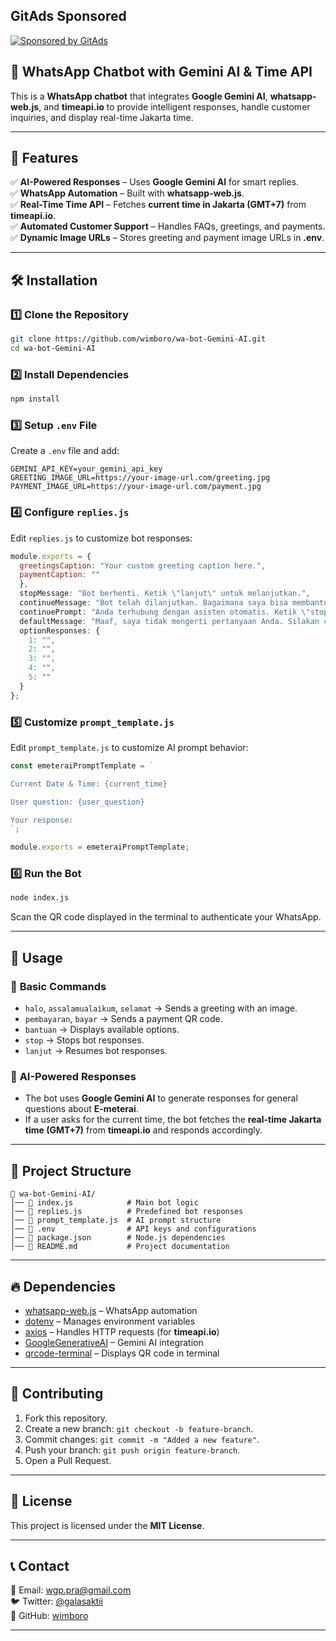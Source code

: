 <!-- GitAds-Verify: FFHXRYEXPBKS23GSVYGJ2Y19Q3V9MFEJ -->
## GitAds Sponsored
[![Sponsored by GitAds](https://gitads.dev/v1/ad-serve?source=wimboro/wa-bot-gemini-ai@github)](https://gitads.dev/v1/ad-track?source=wimboro/wa-bot-gemini-ai@github)

## 📲 WhatsApp Chatbot with Gemini AI & Time API  

This is a **WhatsApp chatbot** that integrates **Google Gemini AI**, **whatsapp-web.js**, and **timeapi.io** to provide intelligent responses, handle customer inquiries, and display real-time Jakarta time.  

---

## 🚀 Features  

✅ **AI-Powered Responses** – Uses **Google Gemini AI** for smart replies.  
✅ **WhatsApp Automation** – Built with **whatsapp-web.js**.  
✅ **Real-Time Time API** – Fetches **current time in Jakarta (GMT+7)** from **timeapi.io**.  
✅ **Automated Customer Support** – Handles FAQs, greetings, and payments.  
✅ **Dynamic Image URLs** – Stores greeting and payment image URLs in **.env**.

---

## 🛠️ Installation  

### 1️⃣ **Clone the Repository**  
```bash
git clone https://github.com/wimboro/wa-bot-Gemini-AI.git
cd wa-bot-Gemini-AI
```

### 2️⃣ **Install Dependencies**  
```bash
npm install
```

### 3️⃣ **Setup `.env` File**  
Create a `.env` file and add:  
```env
GEMINI_API_KEY=your_gemini_api_key
GREETING_IMAGE_URL=https://your-image-url.com/greeting.jpg
PAYMENT_IMAGE_URL=https://your-image-url.com/payment.jpg
```

### 4️⃣ **Configure `replies.js`**  
Edit `replies.js` to customize bot responses:  

```javascript
module.exports = {
  greetingsCaption: "Your custom greeting caption here.",
  paymentCaption: ""
  },
  stopMessage: "Bot berhenti. Ketik \"lanjut\" untuk melanjutkan.",
  continueMessage: "Bot telah dilanjutkan. Bagaimana saya bisa membantu Anda?",
  continuePrompt: "Anda terhubung dengan asisten otomatis. Ketik \"stop\" untuk berhenti atau abaikan untuk melanjutkan.",
  defaultMessage: "Maaf, saya tidak mengerti pertanyaan Anda. Silakan coba lagi atau hubungi customer service kami.",
  optionResponses: {
    1: "",
    2: "",
    3: "",
    4: "",
    5: ""
  }
};
```

### 5️⃣ **Customize `prompt_template.js`**  
Edit `prompt_template.js` to customize AI prompt behavior:  

```javascript
const emeteraiPromptTemplate = `

Current Date & Time: {current_time}

User question: {user_question}

Your response:
`;

module.exports = emeteraiPromptTemplate;
```

### 6️⃣ **Run the Bot**  
```bash
node index.js
```
Scan the QR code displayed in the terminal to authenticate your WhatsApp.  

---

## 📌 Usage  

### 🔹 **Basic Commands**  
- `halo`, `assalamualaikum`, `selamat` → Sends a greeting with an image.  
- `pembayaran`, `bayar` → Sends a payment QR code.  
- `bantuan` → Displays available options.  
- `stop` → Stops bot responses.  
- `lanjut` → Resumes bot responses.  

### 🔹 **AI-Powered Responses**  
- The bot uses **Google Gemini AI** to generate responses for general questions about **E-meterai**.  
- If a user asks for the current time, the bot fetches the **real-time Jakarta time (GMT+7)** from **timeapi.io** and responds accordingly.  

---

## 🔧 Project Structure  

```
📂 wa-bot-Gemini-AI/
│── 📜 index.js            # Main bot logic  
│── 📜 replies.js          # Predefined bot responses  
│── 📜 prompt_template.js  # AI prompt structure  
│── 📜 .env                # API keys and configurations  
│── 📜 package.json        # Node.js dependencies  
│── 📜 README.md           # Project documentation  
```

---

## 🔥 Dependencies  

- [whatsapp-web.js](https://github.com/pedroslopez/whatsapp-web.js) – WhatsApp automation  
- [dotenv](https://www.npmjs.com/package/dotenv) – Manages environment variables  
- [axios](https://www.npmjs.com/package/axios) – Handles HTTP requests (for **timeapi.io**)  
- [GoogleGenerativeAI](https://www.npmjs.com/package/@google/generative-ai) – Gemini AI integration  
- [qrcode-terminal](https://www.npmjs.com/package/qrcode-terminal) – Displays QR code in terminal  

---

## 🤝 Contributing  

1. Fork this repository.  
2. Create a new branch: `git checkout -b feature-branch`.  
3. Commit changes: `git commit -m "Added a new feature"`.  
4. Push your branch: `git push origin feature-branch`.  
5. Open a Pull Request.  

---

## 📜 License  

This project is licensed under the **MIT License**.  

---

## 📞 Contact  

📧 Email: wgp.pra@gmail.com  
🐦 Twitter: [@galasaktii](https://twitter.com/galasaktii)  
📌 GitHub: [wimboro](https://github.com/wimboro)  

---
